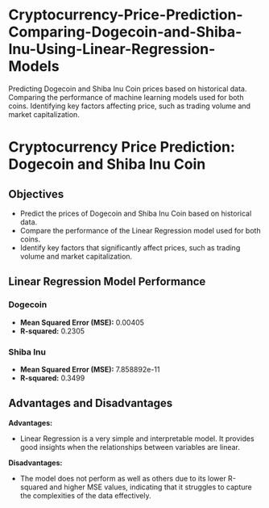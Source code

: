 # Cryptocurrency-Price-Prediction-Comparing-Dogecoin-and-Shiba-Inu-Using-Linear-Regression-Models
Predicting Dogecoin and Shiba Inu Coin prices based on historical data. Comparing the performance of machine learning models used for both coins. Identifying key factors affecting price, such as trading volume and market capitalization.
# Cryptocurrency Price Prediction: Dogecoin and Shiba Inu Coin

## Objectives
- Predict the prices of Dogecoin and Shiba Inu Coin based on historical data.
- Compare the performance of the Linear Regression model used for both coins.
- Identify key factors that significantly affect prices, such as trading volume and market capitalization.

## Linear Regression Model Performance

### Dogecoin
- **Mean Squared Error (MSE):** 0.00405
- **R-squared:** 0.2305

### Shiba Inu
- **Mean Squared Error (MSE):** 7.858892e-11
- **R-squared:** 0.3499

## Advantages and Disadvantages
**Advantages:**  
- Linear Regression is a very simple and interpretable model. It provides good insights when the relationships between variables are linear.

**Disadvantages:**  
- The model does not perform as well as others due to its lower R-squared and higher MSE values, indicating that it struggles to capture the complexities of the data effectively.

